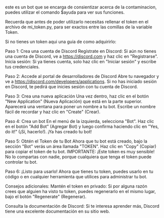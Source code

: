este es un bot que se encarga de consientizar acerca de la contaminacion, puedes utilizar el comando $ayuda para ver sus funciones.

Recuerda que antes de poder utilizarlo necesitas rellenar el token en el archivo de mi_token.py, para ser exactos entre las comillas de la variable Token.

Si no tienes un token aqui una guia de como adquirirlo:

Paso 1: 
  Crea una cuenta de Discord
  Regístrate en Discord: Si aún no tienes una cuenta de Discord, ve a https://discord.com y haz clic en "Registrarse".
  Inicia sesión: Si ya tienes cuenta, solo haz clic en "Iniciar sesión" y escribe tus credenciales.

Paso 2: 
  Accede al portal de desarrolladores de Discord
  Abre tu navegador y ve a https://discord.com/developers/applications.
  Si no has iniciado sesión en Discord, te pedirá que inicies sesión con tu cuenta de Discord.

Paso 3: 
  Crea una nueva aplicación
  Una vez dentro, haz clic en el botón "New Application" (Nueva Aplicación) que está en la parte superior.
  Aparecerá una ventana para poner un nombre a tu bot. Escribe un nombre fácil de recordar y haz clic en "Create" (Crear).

Paso 4: 
  Crea un bot
  En el menú de la izquierda, selecciona "Bot".
  Haz clic en el botón "Add Bot" (Agregar Bot) y luego confirma haciendo clic en "Yes, do it!" (¡Sí, hacerlo!).
  ¡Ya has creado tu bot!

Paso 5: 
  Obtén el Token de tu Bot
  Ahora que tu bot está creado, bajo la sección "Bot" verás un área llamada "TOKEN".
  Haz clic en "Copy" (Copiar) para copiar el token de tu bot.
  IMPORTANTE: ¡Este token es muy sensible! No lo compartas con nadie, porque cualquiera que tenga el token puede controlar tu bot.

Paso 6: 
  ¡Listo para usarlo!
  Ahora que tienes tu token, puedes usarlo en tu código o en cualquier herramienta que utilices para administrar tu bot.

Consejos adicionales:
  Mantén el token en privado: Si por alguna razón crees que alguien ha visto tu token, puedes regenerarlo en el mismo lugar, bajo el botón "Regenerate" (Regenerar).
  
  Consulta la documentación de Discord: Si te interesa aprender más, Discord tiene una excelente documentación en su sitio web.
